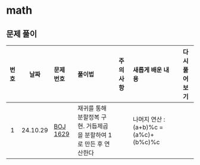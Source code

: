# math

## 문제 풀이

| 번호 |    날짜    | 문제 번호                                            | 풀이법                                     | 주의사항 | 새롭게 배운 내용                        | 다시 풀어보기 |
|:--:|:--------:|:-------------------------------------------------|:----------------------------------------|:-----|:---------------------------------|:-------:|
| 1  | 24.10.29 | [BOJ 1629](https://www.acmicpc.net/problem/1629) | 재귀를 통해 분할정복 구현. 거듭제곱을 분할하여 1로 만든 후 연산한다 |      | 나머지 연산 : (a+b)%c = (a%c)+(b%c)%c |         |
